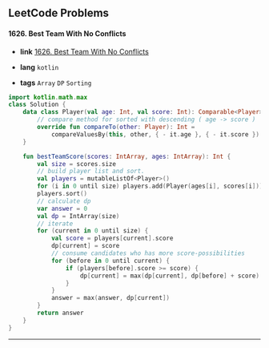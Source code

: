 ## LeetCode Problems



#### 1626. Best Team With No Conflicts

- **link**  [1626. Best Team With No Conflicts](https://leetcode.com/problems/best-team-with-no-conflicts/)

- **lang**  `kotlin` 
- **tags**  `Array` `DP` `Sorting`

```kotlin
import kotlin.math.max
class Solution {
    data class Player(val age: Int, val score: Int): Comparable<Player> {
        // compare method for sorted with descending ( age -> score )
        override fun compareTo(other: Player): Int = 
            compareValuesBy(this, other, { - it.age }, { - it.score })
    }

    fun bestTeamScore(scores: IntArray, ages: IntArray): Int {
        val size = scores.size
        // build player list and sort.
        val players = mutableListOf<Player>()
        for (i in 0 until size) players.add(Player(ages[i], scores[i]))
        players.sort()
        // calculate dp
        var answer = 0
        val dp = IntArray(size)
        // iterate
        for (current in 0 until size) {
            val score = players[current].score
            dp[current] = score
            // consume candidates who has more score-possibilities
            for (before in 0 until current) {
                if (players[before].score >= score) {
                    dp[current] = max(dp[current], dp[before] + score)
                }
            }
            answer = max(answer, dp[current])
        }
        return answer
    }
}
```

---

